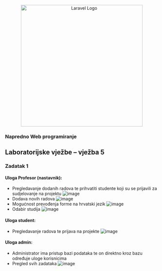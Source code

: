 <p align="center"><a href="https://laravel.com" target="_blank"><img src="https://raw.githubusercontent.com/laravel/art/master/logo-lockup/5%20SVG/2%20CMYK/1%20Full%20Color/laravel-logolockup-cmyk-red.svg" width="400" alt="Laravel Logo"></a></p>

### Napredno Web programiranje 
## Laboratorijske vježbe – vježba 5

### Zadatak 1

#### Uloga Profesor (nastavnik): 
- Pregledavanje dodanih radova te prihvatiti studente koji su se prijavili za sudjelovanje na projektu
  ![image](https://github.com/Tomislav0/lv5-web/assets/72692790/fd70f386-6b70-4abb-9985-1fbd0a8c360d)
- Dodava novih radova
  ![image](https://github.com/Tomislav0/lv5-web/assets/72692790/f95e0a75-252c-43cc-a15c-750abaf7b59c)
- Mogućnost prevođenja forme na hrvatski jezik
![image](https://github.com/Tomislav0/lv5-web/assets/72692790/5a659990-7038-4d32-939d-5e7b1fcb07fa)
- Odabir studija
![image](https://github.com/Tomislav0/lv5-web/assets/72692790/616a924c-a65d-4ea8-9afc-8f755bd6186f)
#### Uloga student:
- Pregledavanje radova te prijava na projekte
![image](https://github.com/Tomislav0/lv5-web/assets/72692790/a3ac94c2-6ecd-4494-960c-37e632889d11)

  
#### Uloga admin:
- Administrator ima pristup bazi podataka te on direktno kroz bazu određuje uloge korisnicima
- Pregled svih zadataka
  ![image](https://github.com/Tomislav0/lv5-web/assets/72692790/9ef9e47d-19a5-4a11-95c8-59e915372023)

